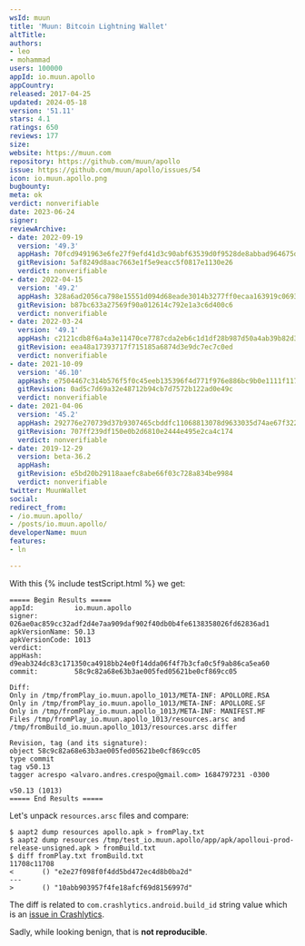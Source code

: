 ```yaml
---
wsId: muun
title: 'Muun: Bitcoin Lightning Wallet'
altTitle: 
authors:
- leo
- mohammad
users: 100000
appId: io.muun.apollo
appCountry: 
released: 2017-04-25
updated: 2024-05-18
version: '51.11'
stars: 4.1
ratings: 650
reviews: 177
size: 
website: https://muun.com
repository: https://github.com/muun/apollo
issue: https://github.com/muun/apollo/issues/54
icon: io.muun.apollo.png
bugbounty: 
meta: ok
verdict: nonverifiable
date: 2023-06-24
signer: 
reviewArchive:
- date: 2022-09-19
  version: '49.3'
  appHash: 70fcd9491963e6fe27f9efd41d3c90abf63539d0f9528de8abbad964675de723
  gitRevision: 5af8249d8aac7663e1f5e9eacc5f0817e1130e26
  verdict: nonverifiable
- date: 2022-04-15
  version: '49.2'
  appHash: 328a6ad2056ca798e15551d094d68eade3014b3277ff0ecaa163919c069341ad
  gitRevision: b87bc633a27569f90a012614c792e1a3c6d400c6
  verdict: nonverifiable
- date: 2022-03-24
  version: '49.1'
  appHash: c2121cdb8f6a4a3e11470ce7787cda2eb6c1d1df28b987d50a4ab39b82d3c3ae
  gitRevision: eea48a17393717f715185a6874d3e9dc7ec7c0ed
  verdict: nonverifiable
- date: 2021-10-09
  version: '46.10'
  appHash: e7504467c314b576f5f0c45eeb135396f4d771f976e886bc9b0e1111f1172ff8
  gitRevision: 0ad5c7d69a32e48712b94cb7d7572b122ad0e49c
  verdict: nonverifiable
- date: 2021-04-06
  version: '45.2'
  appHash: 292776e270739d37b9307465cbddfc11068813078d9633035d74ae67f322a3b2
  gitRevision: 707ff239df150e0b2d6810e2444e495e2ca4c174
  verdict: nonverifiable
- date: 2019-12-29
  version: beta-36.2
  appHash: 
  gitRevision: e5bd20b29118aaefc8abe66f03c728a834be9984
  verdict: nonverifiable
twitter: MuunWallet
social: 
redirect_from:
- /io.muun.apollo/
- /posts/io.muun.apollo/
developerName: muun
features:
- ln

---
```


With this {% include testScript.html %} we get:

```
===== Begin Results =====
appId:          io.muun.apollo
signer:         026ae0ac859cc32adf2d4e7aa909daf902f40db0b4fe6138358026fd62836ad1
apkVersionName: 50.13
apkVersionCode: 1013
verdict:
appHash:        d9eab324dc83c171350ca4918bb24e0f14dda06f4f7b3cfa0c5f9ab86ca5ea60
commit:         58c9c82a68e63b3ae005fed05621be0cf869cc05

Diff:
Only in /tmp/fromPlay_io.muun.apollo_1013/META-INF: APOLLORE.RSA
Only in /tmp/fromPlay_io.muun.apollo_1013/META-INF: APOLLORE.SF
Only in /tmp/fromPlay_io.muun.apollo_1013/META-INF: MANIFEST.MF
Files /tmp/fromPlay_io.muun.apollo_1013/resources.arsc and /tmp/fromBuild_io.muun.apollo_1013/resources.arsc differ

Revision, tag (and its signature):
object 58c9c82a68e63b3ae005fed05621be0cf869cc05
type commit
tag v50.13
tagger acrespo <alvaro.andres.crespo@gmail.com> 1684797231 -0300

v50.13 (1013)
===== End Results =====
```

Let's unpack `resources.arsc` files and compare:

```
$ aapt2 dump resources apollo.apk > fromPlay.txt
$ aapt2 dump resources /tmp/test_io.muun.apollo/app/apk/apolloui-prod-release-unsigned.apk > fromBuild.txt
$ diff fromPlay.txt fromBuild.txt
11708c11708
<       () "e2e27f098f0f4dd5bd472ec4d8b0ba2d"
---
>       () "10abb903957f4fe18afcf69d8156997d"
```

The diff is related to `com.crashlytics.android.build_id` string value which is an
[issue in Crashlytics](https://github.com/firebase/firebase-android-sdk/issues/3677).

Sadly, while looking benign, that is **not reproducible**.
